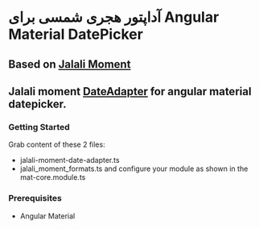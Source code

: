 # آداپتور هجری شمسی برای Angular Material DatePicker

## Based on [Jalali Moment](https://github.com/fingerpich/jalali-moment)

## Jalali moment [DateAdapter](https://blog.angular.io/taking-advantage-of-the-angular-material-datepicker-237e80fa14b3) for angular material datepicker.

### Getting Started
Grab content of these 2 files:
 - jalali-moment-date-adapter.ts
 - jalali_moment_formats.ts
and configure your module as shown in the mat-core.module.ts

### Prerequisites
 - Angular Material

